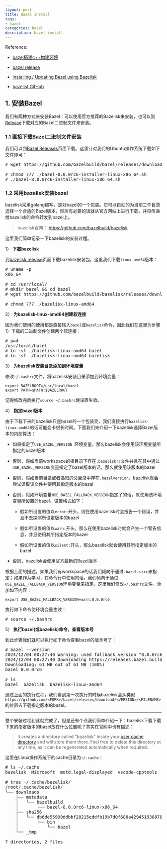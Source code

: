 ```yaml
---
layout: post
title: Bazel Install
tags:
- bazel
categories: bazel
description: bazel install
---
```



Reference:

- [bazel搭建c++构建环境](https://zhuanlan.zhihu.com/p/488162174)

- [bazel release](https://github.com/bazelbuild/bazel/releases)

- [Installing / Updating Bazel using Bazelisk](https://bazel.build/install/bazelisk)

- [bazelist GitHub](https://github.com/bazelbuild/bazelisk)




<!-- more -->

## 1. 安装Bazel

我们有两种方式来安装Bazel：可以使用官方推荐的Bazelisk来安装，也可以到[Release](https://bazel.google.cn/release)下载对应的Bazel二进制文件来安装。


### 1.1 直接下载Bazel二进制文件安装

我们可以到[Bazel Releases](https://github.com/bazelbuild/bazel/releases)页面下载。这里针对我们的Ubuntu操作系统下载如下文件即可：

<pre>
# wget https://github.com/bazelbuild/bazel/releases/download/8.0.0rc6/bazel-8.0.0rc6-installer-linux-x86_64.sh

# chmod 777 ./bazel-8.0.0rc6-installer-linux-x86_64.sh
# ./bazel-8.0.0rc6-installer-linux-x86_64.sh
</pre>

### 1.2 采用bazelisk安装bazel

bazelisk采用golang编写，是对bazel的一个包装。它可以自动的为当前工作目录选择一个合适的Bazel版本，然后有必要的话就从官方网站上进行下载，并将传递给bazelisk的命令转发到bazel上。


>bazelisk官网： https://github.com/bazelbuild/bazelisk

这里我们简单记录一下bazelisk的安装过程。

1） **下载bazelisk**

到[bazelisk release](https://github.com/bazelbuild/bazelisk/releases)页面下载bazelisk安装包。这里我们下载`linux-amd64`版本：

<pre>
# uname -p
x86_64

# cd /usr/local/
# mkdir bazel && cd bazel
# wget https://github.com/bazelbuild/bazelisk/releases/download/v1.24.1/bazelisk-linux-amd64

# chmod 777 ./bazelisk-linux-amd64
</pre>


2） **为bazelisk-linux-amd64创建软连接**

因为我们使用的使用都是直接输入`bazel`或`bazelisk`命令，因此我们在这里为步骤1）下载的二进制文件创建两个软连接：

<pre>
# pwd 
/usr/local/bazel
# ln -sf ./bazelisk-linux-amd64 bazel
# ln -sf ./bazelisk-linux-amd64 bazelisk
</pre>

3） **为bazelisk安装目录添加到环境变量**

修改`~/.bashrc`文件，将bazelisk安装目录添加到环境变量：

```
export BAZELROOT=/usr/local/bazel
export PATH=$PATH:$BAZELROOT
```

记得修改完后执行`source ~/.bashrc`使设置生效。

4） **指定bazel版本**

由于下载下来的bazelisk只是bazel的一个包装壳，我们直接执行`bazelisk-linux-amd64`的话可能会卡很长时间。下面我们来介绍一下bazelisk选择Bazel版本的内部算法：

- 如果指定了`USE_BAZEL_VERSION `环境变量，那么bazelisk会使用该环境变量所指定的bazel版本

- 否则，假如当前workspace的根目录下存在`.bazeliskrc`文件并且在其中通过`USE_BAZEL_VERSION`变量指定了bazel版本的话，那么就使用该版本的bazel

- 否则，假如当前目录或者递归的父目录中存在`.bazelversion`，bazelisk就会尝试读取该文件并使用其指定版本的bazel

- 否则，假如环境变量`USE_BAZEL_FALLBACK_VERSION`指定了的话，就使用该环境变量所设置的bazel。设置格式如下：

    - 假如所设置的值以`error:`开头，则在使用bazelisk时会报告一个错误，并且不去探测所设定版本的bazel
    
    - 假如所设置的值以`warn:`开头，那么在使用bazelisk时就会产生一个警告信息，并且使用其所指定版本的bazel

    - 假如所设置的值以`silent:`开头，那么bazelisk就会使用其所指定版本的bazel

- 否则，bazelisk会使用官方最新的Bazel版本


根据上面的描述，如果我们有workspace的话我们倾向于通过`.bazeliskrc`来指定；如果作为学习，在命令行中使用的话，我们倾向于通过`USE_BAZEL_FALLBACK_VERSION`环境变量来指定。这里我们修改`~/.bashrc`文件，添加如下内容：

```
export USE_BAZEL_FALLBACK_VERSION=warn:8.0.0rc6
```

执行如下命令使环境变量生效：
<pre>
# source ~/.bashrc
</pre>




5） **执行bazel(或bazelisk)命令，查看版本号**

到此步骤我们就可以执行如下命令查看bazel的版本号了：

<pre>
# bazel --version
2024/12/04 00:27:40 Warning: used fallback version "8.0.0rc6"
2024/12/04 00:27:40 Downloading https://releases.bazel.build/8.0.0/rc6/bazel-8.0.0rc6-linux-x86_64...
Downloading: 61 MB out of 61 MB (100%) 
bazel 8.0.0rc6

# ls
bazel  bazelisk  bazelisk-linux-amd64
</pre> 

通过上面的执行过程，我们看到第一次执行的时候bazelisk会从类似`https://github.com/<FORK>/bazel/releases/download/<VERSION>/<FILENAME>`的位置去下载指定版本的bazel。


----------


整个安装过程到此就完成了，但是还有个点我们简单介绍一下：bazelisk下载下载下来的指定版本的bazel放在什么位置呢？其实在官网中也有描述：

> It creates a directory called "bazelisk" inside your [user cache directory](https://golang.org/pkg/os/#UserCacheDir) and will store them there. Feel free to delete this directory at any time, as it can be regenerated automatically when required.

这里在Linux操作系统下的cache目录为`~/.cache`：
<pre>
# ls ~/.cache
bazelisk  Microsoft  motd.legal-displayed  vscode-cpptools

# tree ~/.cache/bazelisk/
/root/.cache/bazelisk/
└── downloads
    ├── metadata
    │   └── bazelbuild
    │       └── bazel-8.0.0rc6-linux-x86_64
    ├── sha256
    │   └── db6de55999ddbbf28215eddfb19b7d0f688a42945193887048183bd5d3e991d9
    │       └── bin
    │           └── bazel
    └── _tmp

7 directories, 2 files
</pre>


